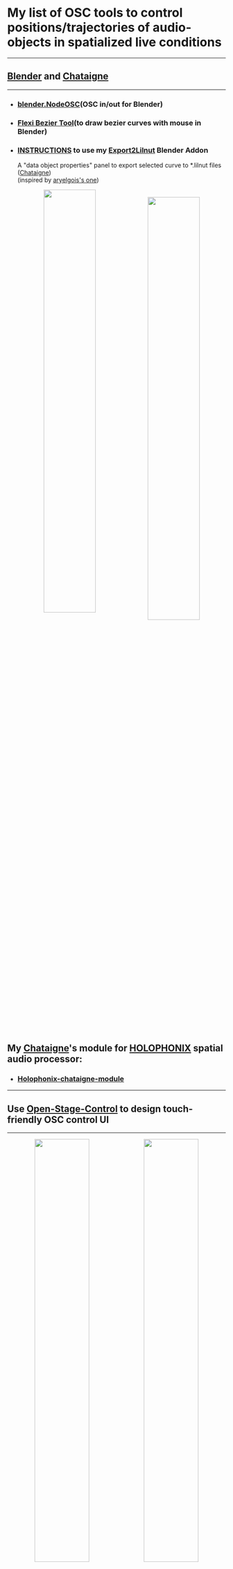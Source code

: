 # My list of OSC tools to control positions/trajectories of audio-objects in spatialized live conditions

---

## [Blender](https://www.blender.org/) and [Chataigne](http://benjamin.kuperberg.fr/chataigne)

---

- ### [blender.NodeOSC](https://github.com/maybites/blender.NodeOSC)(OSC in/out for Blender)
- ### [Flexi Bezier Tool](https://github.com/shspage/blenderbezierutils)(to draw bezier curves with mouse in Blender)
- ### [INSTRUCTIONS](https://github.com/dewiweb/chataigne_spatiale/wiki/Blender-Tutorials) to use my [Export2Lilnut](../master/blender_files/blender_scripts/Export2Lilnut_addon.py) Blender Addon

  A "data object properties" panel to export selected curve to \*.lilnut files ([Chataigne](https://benjamin.kuperberg.fr/chataigne/fr)) \
   (inspired by [aryelgois's one](https://github.com/aryelgois/blender-curve-to-svg))
  <p align="center">
  <img style=" float:left; width:50%" src="https://user-images.githubusercontent.com/3625655/117938092-f36b4000-b306-11eb-8299-176251e8b213.png" width="45%">
  &nbsp;
  <img style=" float:left; width:50%" src="https://user-images.githubusercontent.com/3625655/117030296-c06dee80-acff-11eb-867e-792de90fc4b5.gif" width="45%">
  </p>

---

## My [Chataigne](https://benjamin.kuperberg.fr/chataigne/fr)'s module for [HOLOPHONIX](http://holophonix.xyz/) spatial audio processor:

- ### [Holophonix-chataigne-module](https://github.com/dewiweb/Holophonix-chataigne-module)

---

## Use [Open-Stage-Control](https://openstagecontrol.ammd.net/) to design touch-friendly OSC control UI

---

<p align="center">
<img style=" float:left; width:50%" src="https://user-images.githubusercontent.com/3625655/117117331-b8f62600-ad8f-11eb-8ab2-588eb42b116a.png" width="35%">
<img style=" float:left; width:50%" src="https://user-images.githubusercontent.com/3625655/117154476-2ae46480-adbc-11eb-9979-6f24310feb0b.png" width="35%">
</p>
---

## For [HOLOPHONIX](http://holophonix.xyz/) and HOLOPHONIX Native

---

by [AMADEUSLAB](http://amadeusaudio.fr) with [IRCAM](https://www.ircam.fr/) inside!

<p align="center">
<img src="https://user-images.githubusercontent.com/3625655/117127100-f52f8380-ad9b-11eb-8428-a68ca44ecd5d.gif" width="45%">
</p>
---

## Use 6DOF 3DCONNEXION SpaceMouse Compact as an OSC controller:

---

- ### [spacemouse-osc](https://github.com/dewiweb/spacemouse-osc)
